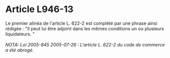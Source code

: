 # Article L946-13

Le premier alinéa de l'article L. 622-2 est complété par une phrase ainsi rédigée :   "Il peut lui être adjoint dans les mêmes conditions un ou plusieurs liquidateurs. "<br/><br/><i>NOTA:  Loi 2005-845 2005-07-26 : L'article L. 622-2 du code de commerce a été abrogé.</i>
